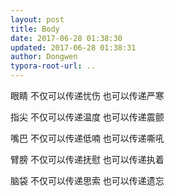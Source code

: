 ```yaml
---
layout: post
title: Body
date: 2017-06-28 01:38:30
updated: 2017-06-28 01:38:31
author: Dongwen
typora-root-url: ..
---
```




眼睛
不仅可以传递忧伤
也可以传递严寒

指尖
不仅可以传递温度
也可以传递震颤

嘴巴
不仅可以传递低喃
也可以传递嘶吼

臂膀
不仅可以传递抚慰
也可以传递执着

脑袋
不仅可以传递思索
也可以传递遗忘
